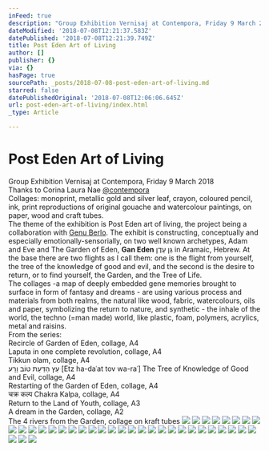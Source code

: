 ```yaml
---
inFeed: true
description: "Group Exhibition Vernisaj at Contempora, Friday 9 March 2018Thanks to Corina Laura Nae\_@contemporaCollages: monoprint, metallic gold and silver leaf, crayon, coloured pencil, ink, print reproductions of original gouache and watercolour paintings, on paper, wood and craft tubes.The theme of the exhibition is Post Eden art of living, the project being a collaboration with\_Genu Berlo. The exhibit is constructing, conceptually and especially emotionally-sensorially, on two well known archetypes, Adam and Eve and The Garden of Eden, Gan Eden גַּן עֵדֶן in Aramaic, Hebrew. At the base there are two flights as I call them: one is the flight from yourself, the tree of the knowledge of good and evil, and the second is the desire to return, or to find yourself, the Garden, and the Tree of Life.The collages -a map of deeply embedded gene memories brought to surface in form of fantasy and dreams - are using various process and materials from both realms, the natural like wood, fabric, watercolours, oils and paper, symbolizing the return to nature, and synthetic - the inhale of the world, the techno (=man made) world, like plastic, foam, polymers, acrylics, metal and raisins.From the series:Recircle of Garden of Eden, collage, A4Laputa in one complete revolution, collage, A4Tikkun olam, collage, A4עֵץ הַדַּעַת טוֹב וָרָע‬ [Etz ha-daʿat tov wa-raʿ] The Tree of Knowledge of Good and Evil, collage, A4Restarting of the Garden of Eden, collage, A4चक्र कल्प Chakra Kalpa, collage, A4Return to the Land of Youth, collage, A3A dream in the Garden, collage, A2The 4 rivers from the Garden, collage on kraft tubes"
dateModified: '2018-07-08T12:21:37.583Z'
datePublished: '2018-07-08T12:21:39.749Z'
title: Post Eden Art of Living
author: []
publisher: {}
via: {}
hasPage: true
sourcePath: _posts/2018-07-08-post-eden-art-of-living.md
starred: false
datePublishedOriginal: '2018-07-08T12:06:06.645Z'
url: post-eden-art-of-living/index.html
_type: Article

---
```

# Post Eden Art of Living

Group Exhibition Vernisaj at Contempora, Friday 9 March 2018  
Thanks to Corina Laura Nae [@contempora][0]  
Collages: monoprint, metallic gold and silver leaf, crayon, coloured pencil, ink, print reproductions of original gouache and watercolour paintings, on paper, wood and craft tubes.  
The theme of the exhibition is Post Eden art of living, the project being a collaboration with [Genu Berlo][1]. The exhibit is constructing, conceptually and especially emotionally-sensorially, on two well known archetypes, Adam and Eve and The Garden of Eden, **Gan Eden** גַּן עֵדֶן in Aramaic, Hebrew. At the base there are two flights as I call them: one is the flight from yourself, the tree of the knowledge of good and evil, and the second is the desire to return, or to find yourself, the Garden, and the Tree of Life.  
The collages -a map of deeply embedded gene memories brought to surface in form of fantasy and dreams - are using various process and materials from both realms, the natural like wood, fabric, watercolours, oils and paper, symbolizing the return to nature, and synthetic - the inhale of the world, the techno (=man made) world, like plastic, foam, polymers, acrylics, metal and raisins.  
From the series:  
Recircle of Garden of Eden, collage, A4  
Laputa in one complete revolution, collage, A4  
Tikkun olam, collage, A4  
עֵץ הַדַּעַת טוֹב וָרָע‬ \[Etz ha-daʿat tov wa-raʿ\] The Tree of Knowledge of Good and Evil, collage, A4  
Restarting of the Garden of Eden, collage, A4  
चक्र कल्प Chakra Kalpa, collage, A4  
Return to the Land of Youth, collage, A3  
A dream in the Garden, collage, A2  
The 4 rivers from the Garden, collage on kraft tubes
![](https://the-grid-user-content.s3-us-west-2.amazonaws.com/08a51d97-f4e0-494c-9679-8d8e83d14140.jpg)
![](https://the-grid-user-content.s3-us-west-2.amazonaws.com/f014c152-9150-47c4-9eb2-f91085f84125.jpg)
![](https://imgflo.herokuapp.com/graph/2b2431f8e7ba7b0/e48524540a3f1201b27078f157c9b229/croprotate.jpg?cropheight=3024&cropwidth=2159&degrees=0&input=https%3A%2F%2Fthe-grid-user-content.s3-us-west-2.amazonaws.com%2Fc747d6ec-589e-4327-a36b-dbff79b1c1bc.jpg&x=0&y=0)
![](https://the-grid-user-content.s3-us-west-2.amazonaws.com/1d71e6df-a83f-4e53-aa73-fdaa7ae8c9f3.jpg)
![](https://the-grid-user-content.s3-us-west-2.amazonaws.com/951cdcec-696b-4762-843c-4d24137d87e9.jpg)
![](https://imgflo.herokuapp.com/graph/2b2431f8e7ba7b0/36b8bba1e933f02bf6506a02e93b4f55/croprotate.jpg?cropheight=3264&cropwidth=2375&degrees=0&input=https%3A%2F%2Fthe-grid-user-content.s3-us-west-2.amazonaws.com%2Fba973fa7-ec89-49f2-927b-4067bad1e81f.jpg&x=0&y=0)
![](https://the-grid-user-content.s3-us-west-2.amazonaws.com/e5c955f5-1b54-41ca-99e9-efef5d21c528.jpg)
![](https://the-grid-user-content.s3-us-west-2.amazonaws.com/b6159428-3dda-4083-9d69-d3a42c99ab97.jpg)
![](https://the-grid-user-content.s3-us-west-2.amazonaws.com/34b8f024-6d3c-4423-b8dd-db211a383075.jpg)
![](https://the-grid-user-content.s3-us-west-2.amazonaws.com/65594f7c-e42b-4e67-8614-02d7f346d01a.jpg)
![](https://the-grid-user-content.s3-us-west-2.amazonaws.com/38ef51f8-8108-4edb-9280-4d20dc9e88ef.jpg)
![](https://the-grid-user-content.s3-us-west-2.amazonaws.com/bcce751d-803a-4bcc-aed7-1eeb24cfa117.jpg)
![](https://the-grid-user-content.s3-us-west-2.amazonaws.com/6efa759d-7ea7-45af-8b93-8063e5852cc7.jpg)
![](https://the-grid-user-content.s3-us-west-2.amazonaws.com/5c991406-f96c-49c6-8ed7-e02433909dce.jpg)
![](https://the-grid-user-content.s3-us-west-2.amazonaws.com/3fb37d6f-b746-49b7-81f8-7245b29d14ea.jpg)
![](https://the-grid-user-content.s3-us-west-2.amazonaws.com/8db43d8a-22ff-4a29-a411-d26012553f15.jpg)
![](https://the-grid-user-content.s3-us-west-2.amazonaws.com/263ef025-48f2-46ea-9493-5d234606c045.jpg)
![](https://the-grid-user-content.s3-us-west-2.amazonaws.com/924d214d-0462-4260-bdf7-456c9331f459.jpg)
![](https://imgflo.herokuapp.com/graph/2b2431f8e7ba7b0/cca9fab54879a402dd327d2bdaa52a04/croprotate.jpg?cropheight=3264&cropwidth=2448&degrees=-90&input=https%3A%2F%2Fthe-grid-user-content.s3-us-west-2.amazonaws.com%2Fad523264-4f57-4dd7-9e30-efac6b97694d.jpg&x=0&y=0)
![](https://imgflo.herokuapp.com/graph/2b2431f8e7ba7b0/49bfcd9aa584de2dfc2243b01b00a5a0/croprotate.jpg?cropheight=3264&cropwidth=2448&degrees=-90&input=https%3A%2F%2Fthe-grid-user-content.s3-us-west-2.amazonaws.com%2F1c4908d1-99a2-477c-970c-52bb58bb5496.jpg&x=0&y=0)
![](https://imgflo.herokuapp.com/graph/2b2431f8e7ba7b0/e89e6d5acfaed604e16e062017a9d91b/croprotate.jpg?cropheight=3264&cropwidth=2448&degrees=-90&input=https%3A%2F%2Fthe-grid-user-content.s3-us-west-2.amazonaws.com%2Fa53e8e48-a046-4b97-9105-b4214cf5f665.jpg&x=0&y=0)
![](https://the-grid-user-content.s3-us-west-2.amazonaws.com/edfa9b19-3d67-403c-9461-2a040016ca28.jpg)
![](https://the-grid-user-content.s3-us-west-2.amazonaws.com/59804ff8-8284-4046-bb7d-4e770add33f6.jpg)
![](https://the-grid-user-content.s3-us-west-2.amazonaws.com/20fbd515-bc65-46f9-94a6-d5688f1ed149.jpg)
![](https://the-grid-user-content.s3-us-west-2.amazonaws.com/95c8c031-b02f-4aad-96dc-8f9417910c13.jpg)
![](https://the-grid-user-content.s3-us-west-2.amazonaws.com/9726f37e-aaf5-4c51-92bb-5923b9c4c7ed.jpg)
![](https://the-grid-user-content.s3-us-west-2.amazonaws.com/b3abdbf2-27cb-4ae8-8e64-2f67dfe087cd.jpg)
![](https://the-grid-user-content.s3-us-west-2.amazonaws.com/2fc7ec22-a0ac-4e8c-a249-34b98ef3903e.jpg)
![](https://the-grid-user-content.s3-us-west-2.amazonaws.com/7d974a6f-9264-4d57-9cbd-637b12f35f11.jpg)
![](https://the-grid-user-content.s3-us-west-2.amazonaws.com/5f2c6e7a-11f1-419f-807f-bde1f435fe38.jpg)
![](https://the-grid-user-content.s3-us-west-2.amazonaws.com/6f7e93b6-1433-489a-b9c0-c55dac864e1f.jpg)
![](https://the-grid-user-content.s3-us-west-2.amazonaws.com/1447b824-af3a-4fb8-8db5-a4d6d013b0ac.jpg)
![](https://the-grid-user-content.s3-us-west-2.amazonaws.com/4cdef259-ad63-47c4-b7f1-6c34afdb7c0e.jpg)
![](https://the-grid-user-content.s3-us-west-2.amazonaws.com/9bd94499-156e-4f35-86d2-54395b6ec305.jpg)
![](https://the-grid-user-content.s3-us-west-2.amazonaws.com/34fc39fa-fdd3-42b1-b478-c58fa647694e.jpg)
![](https://the-grid-user-content.s3-us-west-2.amazonaws.com/3a1cc0a9-688e-4ee1-9b1d-7a4ad10a998d.jpg)

[0]: http://www.contempora.ro/
[1]: http://www.berlo.net/